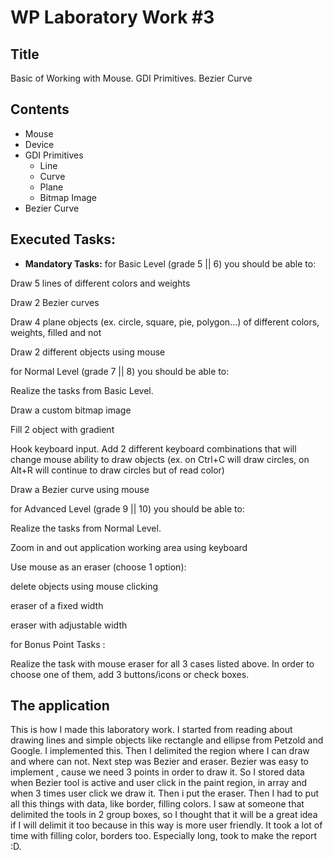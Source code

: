 # WP Laboratory Work #3

## Title

Basic of Working with Mouse. GDI Primitives. Bezier Curve

## Contents

  - Mouse
  - Device
  - GDI Primitives
    - Line
    - Curve
    - Plane
    - Bitmap Image
  - Bezier Curve


## Executed Tasks:
  - **Mandatory Tasks:**
 for Basic Level (grade 5 || 6) you should be able to:

Draw 5 lines of different colors and weights

Draw 2 Bezier curves

Draw 4 plane objects (ex. circle, square, pie, polygon...) of different colors, weights, filled and not

Draw 2 different objects using mouse

for Normal Level (grade 7 || 8) you should be able to:

Realize the tasks from Basic Level.

Draw a custom bitmap image

Fill 2 object with gradient

Hook keyboard input. Add 2 different keyboard combinations that will change mouse ability to draw objects (ex. on Ctrl+C will draw circles, on Alt+R will continue to draw circles but of read color)

Draw a Bezier curve using mouse

for Advanced Level (grade 9 || 10) you should be able to:

Realize the tasks from Normal Level.

Zoom in and out application working area using keyboard

Use mouse as an eraser (choose 1 option):

delete objects using mouse clicking

eraser of a fixed width

eraser with adjustable  width

for Bonus Point Tasks :

Realize the task with mouse eraser for all 3 cases listed above. In order to choose one of them, add 3 buttons/icons or check boxes.  
 


##  The application
  This is how I made this laboratory work. I started from reading about drawing lines and simple objects like       rectangle and ellipse from Petzold and Google. I implemented this. Then I delimited the region where I can draw and       where can not. Next step was Bezier and eraser. Bezier was easy to implement , cause we need 3 points in order to draw    it. So I stored data when Bezier tool is active and user click in the paint region, in array and when 3 times user click  we draw it.
Then i put the eraser.
Then I had to put all this things with data, like border, filling colors. I saw at someone that delimited the tools in 2 group boxes, so I thought that it will be a great idea if I will delimit it too because in this way is more user friendly. It took a lot of time with filling color, borders too.
Especially long, took to make the report :D.
